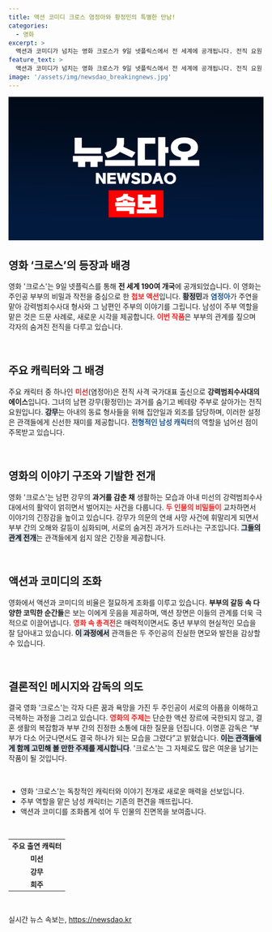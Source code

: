 ```yaml
---
title: 액션 코미디 크로스 염정아와 황정민의 특별한 만남!
categories:
  - 영화
excerpt: >
  액션과 코미디가 넘치는 영화 크로스가 9일 넷플릭스에서 전 세계에 공개됩니다. 전직 요원 남편과 강력형사 아내의 비밀 작전이 펼쳐지는 이 영화는 유쾌한 변신과 반전 매력을 선사합니다. 놓칠 수 없는 기대작!
feature_text: >
  액션과 코미디가 넘치는 영화 크로스가 9일 넷플릭스에서 전 세계에 공개됩니다. 전직 요원 남편과 강력형사 아내의 비밀 작전이 펼쳐지는 이 영화는 유쾌한 변신과 반전 매력을 선사합니다. 놓칠 수 없는 기대작!
image: '/assets/img/newsdao_breakingnews.jpg'
---
```


<p><img src="/assets/img/newsdao_breakingnews.jpg" alt="ontimetimes 속보" /></p>

<h2 data-ke-size="size26">영화 ‘크로스’의 등장과 배경</h2>

<p data-ke-size="size16">영화 '크로스'는 9일 넷플릭스를 통해 <b>전 세계 190여 개국</b>에 공개되었습니다. 이 영화는 주인공 부부의 비밀과 작전을 중심으로 한 <b><span style="color: #ee2323;">첩보 액션</span></b>입니다. <b><span style="background-color: #21538527;">황정민</span></b>과 <b><span style="color: #1a5490;">염정아</span></b>가 주연을 맡아 강력범죄수사대 형사와 그 남편인 주부의 이야기를 그립니다. 남성이 주부 역할을 맡은 것은 드문 사례로, 새로운 시각을 제공합니다. <b><span style="color: #ee2323;">이번 작품</span></b>은 부부의 관계를 짚으며 각자의 숨겨진 전직을 다루고 있습니다.</p>

<p data-ke-size="size16">&nbsp;</p>

<h2 data-ke-size="size26">주요 캐릭터와 그 배경</h2>

<p data-ke-size="size16">주요 캐릭터 중 하나인 <b><span style="color: #ee2323;">미선</span></b>(염정아)은 전직 사격 국가대표 출신으로 <b>강력범죄수사대의 에이스</b>입니다. 그녀의 남편 강무(황정민)는 과거를 숨기고 베테랑 주부로 살아가는 전직 요원입니다. <b><span style="background-color: #21538527;">강무</span></b>는 아내의 동료 형사들을 위해 집안일과 외조를 담당하며, 이러한 설정은 관객들에게 신선한 재미를 제공합니다. <b><span style="color: #1a5490;">전형적인 남성 캐릭터</span></b>의 역할을 넘어선 점이 주목받고 있습니다.</p>

<p data-ke-size="size16">&nbsp;</p>

<h2 data-ke-size="size26">영화의 이야기 구조와 기발한 전개</h2>

<p data-ke-size="size16">영화 '크로스'는 남편 강무의 <b>과거를 감춘 채</b> 생활하는 모습과 아내 미선의 강력범죄수사대에서의 활약이 얽히면서 벌어지는 사건을 다룹니다. <b><span style="color: #ee2323;">두 인물의 비밀들이</span></b> 교차하면서 이야기의 긴장감을 높이고 있습니다. 강무가 의문의 연쇄 사망 사건에 휘말리게 되면서 부부 간의 오해와 갈등이 심화되며, 서로의 숨겨진 과거가 드러나는 구조입니다. <b><span style="background-color: #21538527;">그들의 관계 전개</span></b>는 관객들에게 쉽지 않은 긴장을 제공합니다.</p>

<p data-ke-size="size16">&nbsp;</p>

<h2 data-ke-size="size26">액션과 코미디의 조화</h2>

<p data-ke-size="size16">영화에서 액션과 코미디의 비율은 절묘하게 조화를 이루고 있습니다. <b>부부의 갈등 속 다양한 코믹한 순간들</b>은 보는 이에게 웃음을 제공하며, 액션 장면은 이들의 관계를 더욱 극적으로 이끌어냅니다. <b><span style="color: #ee2323;">영화 속 총격전</span></b>은 매력적이면서도 중년 부부의 현실적인 모습을 잘 담아내고 있습니다. <b><span style="background-color: #21538527;">이 과정에서</span></b> 관객들은 두 주인공의 진실한 면모와 발전을 감상할 수 있습니다.</p>

<p data-ke-size="size16">&nbsp;</p>

<h2 data-ke-size="size26">결론적인 메시지와 감독의 의도</h2>

<p data-ke-size="size16">결국 영화 '크로스'는 각자 다른 꿈과 욕망을 가진 두 주인공이 서로의 아픔을 이해하고 극복하는 과정을 그리고 있습니다. <b><span style="color: #ee2323;">영화의 주제는</span></b> 단순한 액션 장르에 국한되지 않고, 결혼 생활의 복잡함과 부부 간의 진정한 소통에 대한 질문을 던집니다. 이명훈 감독은 “부부가 다소 어긋나면서도 결국 하나가 되는 모습을 그렸다”고 밝혔습니다. <b><span style="background-color: #21538527;">이는 관객들에게 함께 고민해 볼 만한 주제를 제시합니다</span></b>. '크로스'는 그 자체로도 많은 여운을 남기는 작품이 될 것입니다.</p>

<p data-ke-size="size16">&nbsp;</p>

<ul>
    <li>영화 ‘크로스’는 독창적인 캐릭터와 이야기 전개로 새로운 매력을 선보입니다.</li>
    <li>주부 역할을 맡은 남성 캐릭터는 기존의 편견을 깨뜨립니다.</li>
    <li>액션과 코미디를 조화롭게 섞어 두 인물의 진면목을 보여줍니다.</li>
</ul>

<p data-ke-size="size16">&nbsp;</p>

<table>
    <tr>
        <td style="text-align: center; height: 17px;"><b>주요 출연 캐릭터</b></td>
    </tr>
    <tr>
        <td style="text-align: center; height: 17px;"><b>미선</b></td>
    </tr>
    <tr>
        <td style="text-align: center; height: 17px;"><b>강무</b></td>
    </tr>
    <tr>
        <td style="text-align: center; height: 17px;"><b>희주</b></td>
    </tr>
</table>

<p data-ke-size="size16">&nbsp;</p>
실시간 뉴스 속보는, <a href="https://newsdao.kr" rel="dofollow">https://newsdao.kr</a>


